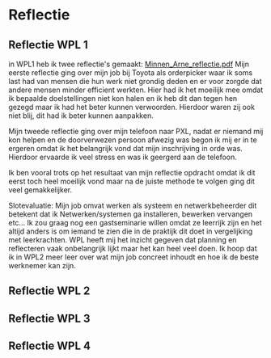 # Reflectie

## Reflectie WPL 1
in WPL1 heb ik twee reflectie's gemaakt:
[Minnen_Arne_reflectie.pdf](https://github.com/PXL-Digital-SNE-Werkplekleren/portfolio-ArneMinnenPXL/files/13259556/Minnen_Arne_reflectie.pdf)
Mijn eerste reflectie ging over mijn job bij Toyota als orderpicker waar ik soms last had van mensen die hun werk niet grondig deden en er voor zorgde dat andere mensen minder efficient werkten.
Hier had ik het moeilijk mee omdat ik bepaalde doelstellingen niet kon halen en ik heb dit dan tegen hen gezegd maar ik had het beter kunnen verwoorden. Hierdoor waren zij ook niet blij, dit had ik beter kunnen aanpakken.

Mijn tweede reflectie ging over mijn telefoon naar PXL, nadat er niemand mij kon helpen en de doorverwezen persoon afwezig was begon ik mij er in te ergeren omdat ik het belangrijk vond dat mijn inschrijving in orde was. Hierdoor ervaarde ik veel stress en was ik geergerd aan de telefoon.

Ik ben vooral trots op het resultaat van mijn reflectie opdracht omdat ik dit eerst toch heel moeilijk vond maar na de juiste methode te volgen ging dit veel gemakkelijker.

Slotevaluatie:
Mijn job omvat werken als systeem en netwerkbeheerder dit betekent dat ik Netwerken/systemen ga installeren, bewerken vervangen etc...
Ik zou graag nog een gastseminarie willen omdat ze leerrijk zijn en het altijd anders is om iemand te zien die in de praktijk dit doet in vergelijking met leerkrachten.
WPL heeft mij het inzicht gegeven dat planning en reflecteren vaak onbelangrijk lijkt maar het kan heel veel doen.
Ik hoop dat ik in WPL2 meer leer over wat mijn job concreet inhoudt en hoe ik de beste werknemer kan zijn.

## Reflectie WPL 2

## Reflectie WPL 3

## Reflectie WPL 4
